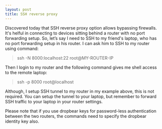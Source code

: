 ```yaml
---
layout: post
title: SSH reverse proxy
---
```


Discovered today that SSH reverse proxy option allows bypassing firewalls. It's helful in connecting to devices sitting behind a router with no port forwarding setup. So, let’s say I need to SSH to my friend's laptop, who has no port forwarding setup in his router. I can ask him to SSH to my router using command:

>    ssh -N 8000:localhost:22 root@MY-ROUTER-IP

Then I login to my router and the following command gives me shell access to the remote laptop:

>    ssh -p 8000 root@localhost

Although, I setup SSH tunnel to my router in my example above, this is not required. You can setup the tunnel to your laptop, but remember to forward SSH traffic to your laptop in your router settings.

Please note that if you use dropbear keys for password-less authentication between the two routers, the commands need to specify the dropbear identity key also.
